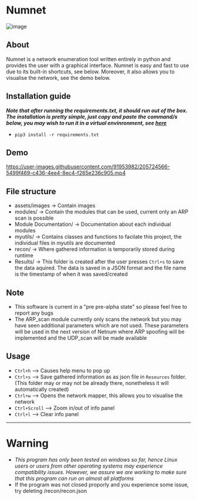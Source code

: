 



# Numnet
![image](https://user-images.githubusercontent.com/91953982/205681154-7d5e7dfb-96ce-4646-a1cd-de8c09ce1827.png)
## About
Numnet is a network enumeration tool written entirely in python and provides the user with a graphical interface. Numnet is easy and fast to use due to its built-in shortcuts, see below. Moreover, it also allows you to visualise the network, see the demo below.

## Installation guide
 ***Note that after running the *requirements.txt*, it should run out of the box. The installation is pretty simple, just copy and paste the command/s below, you may wish to run it in a virtual envinronment, see [here](https://docs.python.org/3/library/venv.html)***
    
-    `pip3 install -r requirements.txt`

## Demo 
https://user-images.githubusercontent.com/91953982/205724566-5499f469-c436-4ee4-8ec4-f265e236c905.mp4

## File structure
- assets/images -> Contain images
- modules/ -> Contain the modules that can be used, current only an ARP scan is possible
- Module Documentation/ -> Documentation about each individual modules
- myutils/ -> Contains classes and functions to facilate  this project, the individual files in *myutils* are documented
- recon/ -> Where gathered information is temporarily stored during runtime
- Results/ -> This folder is created after the user presses `Ctrl+s` to save the data aquired. The data is saved in a JSON format and the file name is the timestamp of when it was saved/created

## Note
- This software is current in a "pre pre-alpha state" so please feel free to report any bugs
- The ARP_scan module currently only scans the network but you may have seen additional parameters which are not used. These parameters will be used in the next version of Netnum where ARP spoofing will be implemented and the UDP_scan  will be made available

## Usage
- `Ctrl+h` --> Causes help menu to pop up
- `Ctrl+s` --> Save gathered information as as json file in `Resources` folder.(This folder may or may not be already there, nonetheless it will automatically created)
- `Ctrl+w` --> Opens the network mapper, this allows you to visualise the network
- `Ctrl+Scroll` --> Zoom in/out of info panel
- `Ctrl+l` --> Clear info panel


---
# Warning
- *This program has only been tested on windows so far, hence Linux users or users from other operating systems may experience compatibility issues. However, we assure we are working to make sure that this program can run on almost all platforms*
- If the program was not closed proporly and you experience some issue, try deleting /recon/recon.json

